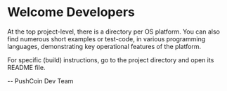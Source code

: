Welcome Developers
==================

At the top project-level, there is a directory per OS platform.  You can also
find numerous short examples or test-code, in various programming languages,
demonstrating key operational features of the platform.

For specific (build) instructions, go to the project directory and open its
README file.

 -- PushCoin Dev Team
